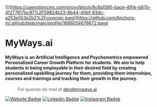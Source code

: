 ![](https://usenotioncms.com/proxy/block/6c6a1595-bace-491e-b67b-4f277617bc97%2F59824b23-8b44-40bf-93dc-a253e553e2b2%2Fcoverpic.jpeg](https://github.com/Anchors-in/.github/blob/main/profile/1686054676672.jpeg)

# MyWays.ai

#### MyWays is an Artificial Intelligence and Psychometrics empowered Personalized Career Growth Platform for students. We aim to help students in being employable in their desired field by creating personalized upskilling journey for them, providing them internships, courses and trainings and tracking their growth in the journey.

> For queries do mail at dev@myways.ai

[![Website Badge](https://img.shields.io/badge/Website-3b5998?style=for-the-badge&logo=google-chrome&logoColor=white)](https://myways.ai)
[![Linkedin Badge](https://img.shields.io/badge/-LinkedIn-0e76a8?style=for-the-badge&logo=Linkedin&logoColor=white)](https://www.linkedin.com/company/followingmyways)
[![Instagram Badge](https://img.shields.io/badge/-Instagram-e4405f?style=for-the-badge&logo=Instagram&logoColor=white)](https://www.instagram.com/followingmyways)
